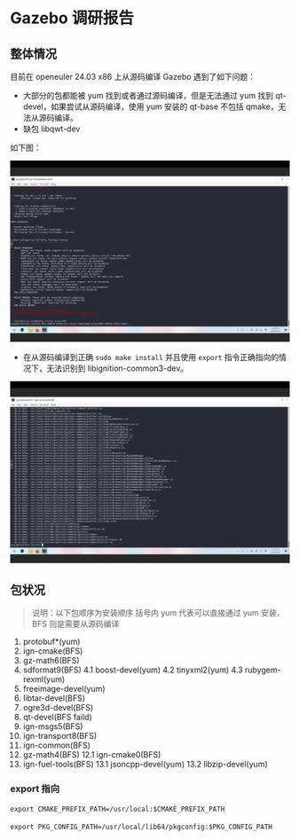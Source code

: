 # Gazebo 调研报告


## 整体情况

目前在 openeuler 24.03 x86 上从源码编译 Gazebo 遇到了如下问题：

- 大部分的包都能被 yum 找到或者通过源码编译，但是无法通过 yum 找到 qt-devel，如果尝试从源码编译，使用 yum 安装的 qt-base 不包括 qmake，无法从源码编译。
- 缺包 libqwt-dev

如下图：

![alt text](./img/lack-of-libqwt-dev.png)

- 在从源码编译到正确 `sudo make install` 并且使用 `export` 指令正确指向的情况下，无法识别到 libignition-common3-dev。


![alt text](./img/lack-of-libignition-common3-dev.png)


## 包状况

> 说明：以下包顺序为安装顺序
> 括号内 yum 代表可以直接通过 yum 安装，BFS 则是需要从源码编译

1. protobuf*(yum)
2. ign-cmake(BFS)
3. gz-math6(BFS)
4. sdformat9(BFS)
4.1 boost-devel(yum)
4.2 tinyxml2(yum)
4.3 rubygem-rexml(yum)
5. freeimage-devel(yum)
6. libtar-devel(BFS)
7. ogre3d-devel(BFS)
8. qt-devel(BFS faild)
9. ign-msgs5(BFS)
10. ign-transport8(BFS)
11. ign-common(BFS)
12. gz-math4(BFS)
12.1 ign-cmake0(BFS)
13. ign-fuel-tools(BFS)
13.1 jsoncpp-devel(yum)
13.2 libzip-devel(yum)

### export 指向

```
export CMAKE_PREFIX_PATH=/usr/local:$CMAKE_PREFIX_PATH

export PKG_CONFIG_PATH=/usr/local/lib64/pkgconfig:$PKG_CONFIG_PATH
```
